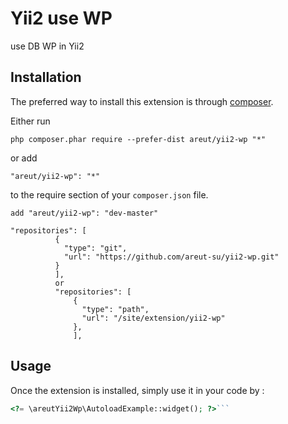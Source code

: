 Yii2 use WP
===========
use DB WP in Yii2

Installation
------------

The preferred way to install this extension is through [composer](http://getcomposer.org/download/).

Either run

```
php composer.phar require --prefer-dist areut/yii2-wp "*"
```

or add

```
"areut/yii2-wp": "*"
```

to the require section of your `composer.json` file.

    add "areut/yii2-wp": "dev-master"

    "repositories": [
              {
                "type": "git",
                "url": "https://github.com/areut-su/yii2-wp.git"
              }
              ],
              or 
              "repositories": [
                  {
                    "type": "path",
                    "url": "/site/extension/yii2-wp"
                  },
                  ],


Usage
-----

Once the extension is installed, simply use it in your code by  :

```php
<?= \areutYii2Wp\AutoloadExample::widget(); ?>```